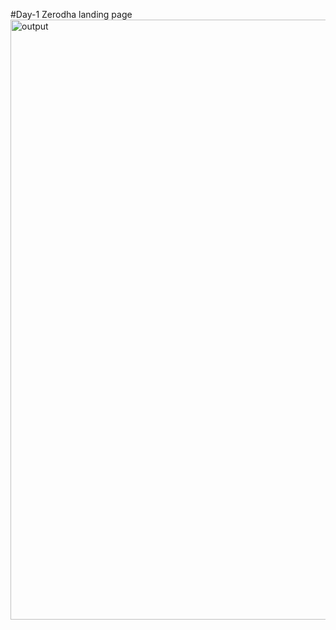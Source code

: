 #Day-1
Zerodha landing page
<img width="960" alt="output" src="https://github.com/himuuuuuuuuu/100xDevs-Cohort-2.0/assets/122732514/5be588d5-4ffb-402b-a56c-411f837b8d78">
